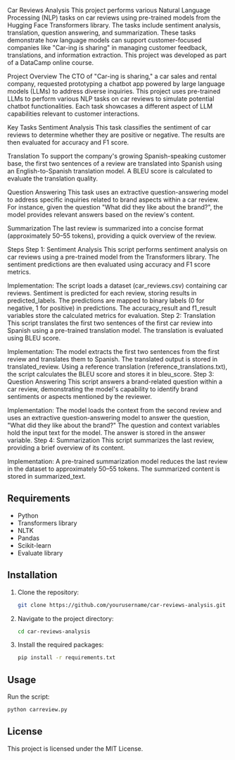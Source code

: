 Car Reviews Analysis
This project performs various Natural Language Processing (NLP) tasks on car reviews using pre-trained models from the Hugging Face Transformers library. The tasks include sentiment analysis, translation, question answering, and summarization. These tasks demonstrate how language models can support customer-focused companies like "Car-ing is sharing" in managing customer feedback, translations, and information extraction. This project was developed as part of a DataCamp online course.

Project Overview
The CTO of "Car-ing is sharing," a car sales and rental company, requested prototyping a chatbot app powered by large language models (LLMs) to address diverse inquiries. This project uses pre-trained LLMs to perform various NLP tasks on car reviews to simulate potential chatbot functionalities. Each task showcases a different aspect of LLM capabilities relevant to customer interactions.

Key Tasks
Sentiment Analysis
This task classifies the sentiment of car reviews to determine whether they are positive or negative. The results are then evaluated for accuracy and F1 score.

Translation
To support the company's growing Spanish-speaking customer base, the first two sentences of a review are translated into Spanish using an English-to-Spanish translation model. A BLEU score is calculated to evaluate the translation quality.

Question Answering
This task uses an extractive question-answering model to address specific inquiries related to brand aspects within a car review. For instance, given the question "What did they like about the brand?", the model provides relevant answers based on the review's content.

Summarization
The last review is summarized into a concise format (approximately 50–55 tokens), providing a quick overview of the review.

Steps
Step 1: Sentiment Analysis
This script performs sentiment analysis on car reviews using a pre-trained model from the Transformers library. The sentiment predictions are then evaluated using accuracy and F1 score metrics.

Implementation:
The script loads a dataset (car_reviews.csv) containing car reviews.
Sentiment is predicted for each review, storing results in predicted_labels.
The predictions are mapped to binary labels (0 for negative, 1 for positive) in predictions.
The accuracy_result and f1_result variables store the calculated metrics for evaluation.
Step 2: Translation
This script translates the first two sentences of the first car review into Spanish using a pre-trained translation model. The translation is evaluated using BLEU score.

Implementation:
The model extracts the first two sentences from the first review and translates them to Spanish.
The translated output is stored in translated_review.
Using a reference translation (reference_translations.txt), the script calculates the BLEU score and stores it in bleu_score.
Step 3: Question Answering
This script answers a brand-related question within a car review, demonstrating the model's capability to identify brand sentiments or aspects mentioned by the reviewer.

Implementation:
The model loads the context from the second review and uses an extractive question-answering model to answer the question, "What did they like about the brand?"
The question and context variables hold the input text for the model.
The answer is stored in the answer variable.
Step 4: Summarization
This script summarizes the last review, providing a brief overview of its content.

Implementation:
A pre-trained summarization model reduces the last review in the dataset to approximately 50–55 tokens.
The summarized content is stored in summarized_text.

## Requirements
- Python
- Transformers library
- NLTK
- Pandas
- Scikit-learn
- Evaluate library

## Installation
1. Clone the repository:
   ```sh
   git clone https://github.com/yourusername/car-reviews-analysis.git
   ```
2. Navigate to the project directory:
   ```sh
   cd car-reviews-analysis
   ```
3. Install the required packages:
   ```sh
   pip install -r requirements.txt
   ```

## Usage
Run the script:
```sh
python carreview.py
```

## License
This project is licensed under the MIT License.


